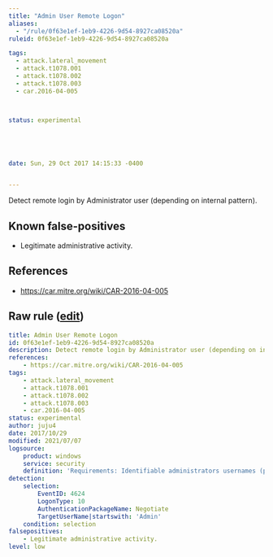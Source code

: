 ```yaml
---
title: "Admin User Remote Logon"
aliases:
  - "/rule/0f63e1ef-1eb9-4226-9d54-8927ca08520a"
ruleid: 0f63e1ef-1eb9-4226-9d54-8927ca08520a

tags:
  - attack.lateral_movement
  - attack.t1078.001
  - attack.t1078.002
  - attack.t1078.003
  - car.2016-04-005



status: experimental





date: Sun, 29 Oct 2017 14:15:33 -0400


---
```


Detect remote login by Administrator user (depending on internal pattern).

<!--more-->


## Known false-positives

* Legitimate administrative activity.



## References

* https://car.mitre.org/wiki/CAR-2016-04-005


## Raw rule ([edit](https://github.com/SigmaHQ/sigma/edit/master/rules/windows/builtin/security/win_admin_rdp_login.yml))
```yaml
title: Admin User Remote Logon
id: 0f63e1ef-1eb9-4226-9d54-8927ca08520a
description: Detect remote login by Administrator user (depending on internal pattern).
references:
    - https://car.mitre.org/wiki/CAR-2016-04-005
tags:
    - attack.lateral_movement
    - attack.t1078.001
    - attack.t1078.002
    - attack.t1078.003
    - car.2016-04-005
status: experimental
author: juju4
date: 2017/10/29
modified: 2021/07/07
logsource:
    product: windows
    service: security
    definition: 'Requirements: Identifiable administrators usernames (pattern or special unique character. ex: "Admin-*"), internal policy mandating use only as secondary account'
detection:
    selection:
        EventID: 4624
        LogonType: 10
        AuthenticationPackageName: Negotiate
        TargetUserName|startswith: 'Admin'
    condition: selection
falsepositives:
    - Legitimate administrative activity.
level: low

```
